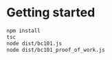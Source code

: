 # Getting started

````bash
npm install
tsc
node dist/bc101.js
node dist/bc101_proof_of_work.js
````
